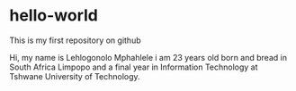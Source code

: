 # hello-world
This is my first repository on github

Hi, my name is Lehlogonolo Mphahlele i am 23 years old born and bread in South Africa Limpopo and a final year in Information Technology at Tshwane University of Technology.
